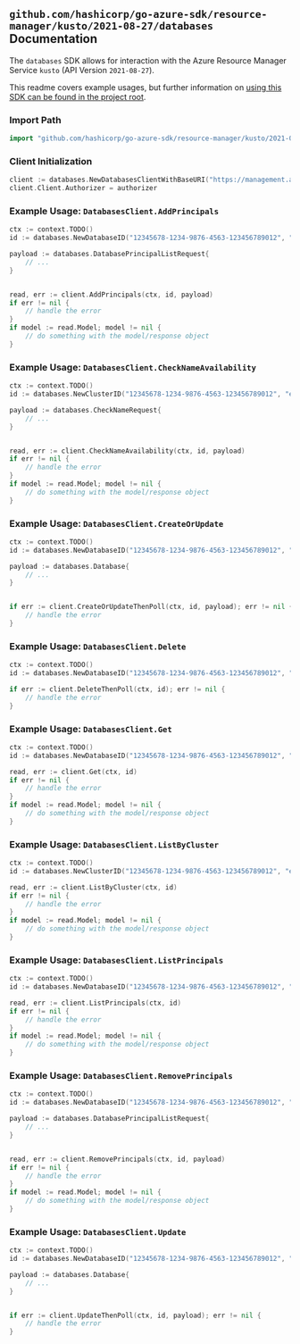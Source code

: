 
## `github.com/hashicorp/go-azure-sdk/resource-manager/kusto/2021-08-27/databases` Documentation

The `databases` SDK allows for interaction with the Azure Resource Manager Service `kusto` (API Version `2021-08-27`).

This readme covers example usages, but further information on [using this SDK can be found in the project root](https://github.com/hashicorp/go-azure-sdk/tree/main/docs).

### Import Path

```go
import "github.com/hashicorp/go-azure-sdk/resource-manager/kusto/2021-08-27/databases"
```


### Client Initialization

```go
client := databases.NewDatabasesClientWithBaseURI("https://management.azure.com")
client.Client.Authorizer = authorizer
```


### Example Usage: `DatabasesClient.AddPrincipals`

```go
ctx := context.TODO()
id := databases.NewDatabaseID("12345678-1234-9876-4563-123456789012", "example-resource-group", "clusterValue", "databaseValue")

payload := databases.DatabasePrincipalListRequest{
	// ...
}


read, err := client.AddPrincipals(ctx, id, payload)
if err != nil {
	// handle the error
}
if model := read.Model; model != nil {
	// do something with the model/response object
}
```


### Example Usage: `DatabasesClient.CheckNameAvailability`

```go
ctx := context.TODO()
id := databases.NewClusterID("12345678-1234-9876-4563-123456789012", "example-resource-group", "clusterValue")

payload := databases.CheckNameRequest{
	// ...
}


read, err := client.CheckNameAvailability(ctx, id, payload)
if err != nil {
	// handle the error
}
if model := read.Model; model != nil {
	// do something with the model/response object
}
```


### Example Usage: `DatabasesClient.CreateOrUpdate`

```go
ctx := context.TODO()
id := databases.NewDatabaseID("12345678-1234-9876-4563-123456789012", "example-resource-group", "clusterValue", "databaseValue")

payload := databases.Database{
	// ...
}


if err := client.CreateOrUpdateThenPoll(ctx, id, payload); err != nil {
	// handle the error
}
```


### Example Usage: `DatabasesClient.Delete`

```go
ctx := context.TODO()
id := databases.NewDatabaseID("12345678-1234-9876-4563-123456789012", "example-resource-group", "clusterValue", "databaseValue")

if err := client.DeleteThenPoll(ctx, id); err != nil {
	// handle the error
}
```


### Example Usage: `DatabasesClient.Get`

```go
ctx := context.TODO()
id := databases.NewDatabaseID("12345678-1234-9876-4563-123456789012", "example-resource-group", "clusterValue", "databaseValue")

read, err := client.Get(ctx, id)
if err != nil {
	// handle the error
}
if model := read.Model; model != nil {
	// do something with the model/response object
}
```


### Example Usage: `DatabasesClient.ListByCluster`

```go
ctx := context.TODO()
id := databases.NewClusterID("12345678-1234-9876-4563-123456789012", "example-resource-group", "clusterValue")

read, err := client.ListByCluster(ctx, id)
if err != nil {
	// handle the error
}
if model := read.Model; model != nil {
	// do something with the model/response object
}
```


### Example Usage: `DatabasesClient.ListPrincipals`

```go
ctx := context.TODO()
id := databases.NewDatabaseID("12345678-1234-9876-4563-123456789012", "example-resource-group", "clusterValue", "databaseValue")

read, err := client.ListPrincipals(ctx, id)
if err != nil {
	// handle the error
}
if model := read.Model; model != nil {
	// do something with the model/response object
}
```


### Example Usage: `DatabasesClient.RemovePrincipals`

```go
ctx := context.TODO()
id := databases.NewDatabaseID("12345678-1234-9876-4563-123456789012", "example-resource-group", "clusterValue", "databaseValue")

payload := databases.DatabasePrincipalListRequest{
	// ...
}


read, err := client.RemovePrincipals(ctx, id, payload)
if err != nil {
	// handle the error
}
if model := read.Model; model != nil {
	// do something with the model/response object
}
```


### Example Usage: `DatabasesClient.Update`

```go
ctx := context.TODO()
id := databases.NewDatabaseID("12345678-1234-9876-4563-123456789012", "example-resource-group", "clusterValue", "databaseValue")

payload := databases.Database{
	// ...
}


if err := client.UpdateThenPoll(ctx, id, payload); err != nil {
	// handle the error
}
```
